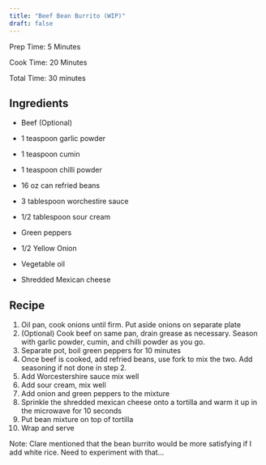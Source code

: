 ```yaml
---
title: "Beef Bean Burrito (WIP)"
draft: false
---
```


Prep Time: 5 Minutes

Cook Time: 20 Minutes

Total Time: 30 minutes

## Ingredients

- Beef (Optional)

- 1 teaspoon garlic powder

- 1 teaspoon cumin

- 1 teaspoon chilli powder

- 16 oz can refried beans

- 3 tablespoon worchestire sauce

- 1/2 tablespoon sour cream

- Green peppers

- 1/2 Yellow Onion

- Vegetable oil 

- Shredded Mexican cheese

  

## Recipe

1. Oil pan, cook onions until firm. Put aside onions on separate plate
2. (Optional) Cook beef on same pan, drain grease as necessary. Season with garlic powder, cumin, and chilli powder as you go.
3. Separate pot, boil green peppers for 10 minutes
4. Once beef is cooked, add refried beans, use fork to mix the two. Add seasoning if not done in step 2.
5. Add Worcestershire sauce mix well
6. Add sour cream, mix well
7. Add onion and green peppers to the mixture
8. Sprinkle the shredded mexican cheese onto a tortilla and warm it up in the microwave for 10 seconds
9. Put bean mixture on top of tortilla
10. Wrap and serve

Note: Clare mentioned that the bean burrito would be more satisfying if I add white rice. Need to experiment with that...